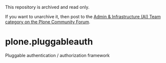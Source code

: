 This repository is archived and read only.

If you want to unarchive it, then post to the [Admin & Infrastructure (AI) Team category on the Plone Community Forum](https://community.plone.org/c/aiteam/55).

# plone.pluggableauth
Pluggable authentication / authorization framework
